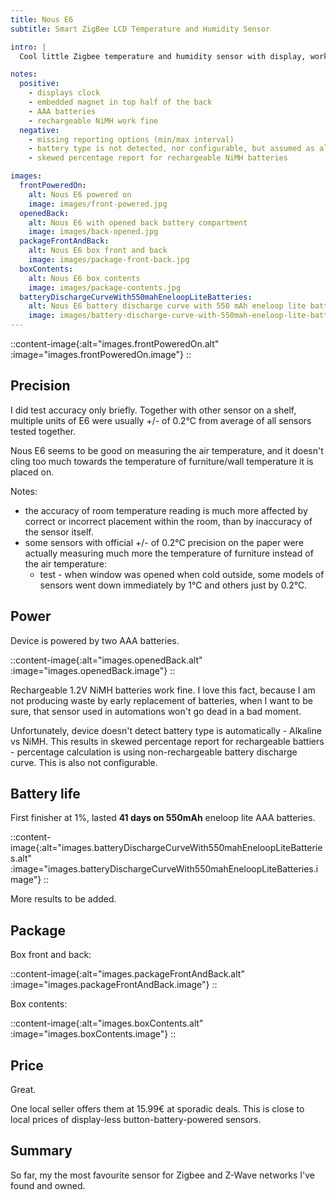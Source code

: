 ```yaml
---
title: Nous E6
subtitle: Smart ZigBee LCD Temperature and Humidity Sensor

intro: |
  Cool little Zigbee temperature and humidity sensor with display, working on rechargeable 2xAAA batteries.

notes:
  positive:
    - displays clock
    - embedded magnet in top half of the back
    - AAA batteries
    - rechargeable NiMH work fine
  negative:
    - missing reporting options (min/max interval)
    - battery type is not detected, nor configurable, but assumed as alkaline
    - skewed percentage report for rechargeable NiMH batteries

images:
  frontPoweredOn:
    alt: Nous E6 powered on
    image: images/front-powered.jpg
  openedBack:
    alt: Nous E6 with opened back battery compartment
    image: images/back-opened.jpg
  packageFrontAndBack:
    alt: Nous E6 box front and back
    image: images/package-front-back.jpg
  boxContents:
    alt: Nous E6 box contents
    image: images/package-contents.jpg
  batteryDischargeCurveWith550mahEneloopLiteBatteries:
    alt: Nous E6 battery discharge curve with 550 mAh eneloop lite batteries
    image: images/battery-discharge-curve-with-550mah-eneloop-lite-batteries.jpg
---
```


::content-image{:alt="images.frontPoweredOn.alt" :image="images.frontPoweredOn.image"}
::

## Precision

I did test accuracy only briefly. Together with other sensor on a shelf, multiple units of E6 were usually +/- of 0.2°C from average of all sensors tested together.

Nous E6 seems to be good on measuring the air temperature, and it doesn't cling too much towards the temperature of furniture/wall temperature it is placed on.

Notes:

- the accuracy of room temperature reading is much more affected by correct or incorrect placement within the room, than by inaccuracy of the sensor itself.
- some sensors with official +/- of 0.2°C precision on the paper were actually measuring much more the temperature of furniture instead of the air temperature:
  - test - when window was opened when cold outside, some models of sensors went down immediately by 1°C and others just by 0.2°C.


## Power

Device is powered by two AAA batteries.

::content-image{:alt="images.openedBack.alt" :image="images.openedBack.image"}
::

Rechargeable 1.2V NiMH batteries work fine. I love this fact, because I am not producing waste by early replacement of batteries, when I want to be sure, that sensor used in automations won't go dead in a bad moment.

Unfortunately, device doesn't detect battery type is automatically - Alkaline vs NiMH. This results in skewed percentage report for rechargeable battiers - percentage calculation is using non-rechargeable battery discharge curve. This is also not configurable.

## Battery life

First finisher at 1%, lasted **41 days on 550mAh** eneloop lite AAA batteries.

::content-image{:alt="images.batteryDischargeCurveWith550mahEneloopLiteBatteries.alt" :image="images.batteryDischargeCurveWith550mahEneloopLiteBatteries.image"}
::

More results to be added.

## Package

Box front and back:

::content-image{:alt="images.packageFrontAndBack.alt" :image="images.packageFrontAndBack.image"}
::

Box contents:

::content-image{:alt="images.boxContents.alt" :image="images.boxContents.image"}
::

## Price

Great.

One local seller offers them at 15.99€ at sporadic deals. This is close to local prices of display-less button-battery-powered sensors.

## Summary

So far, my the most favourite sensor for Zigbee and Z-Wave networks I've found and owned. 

